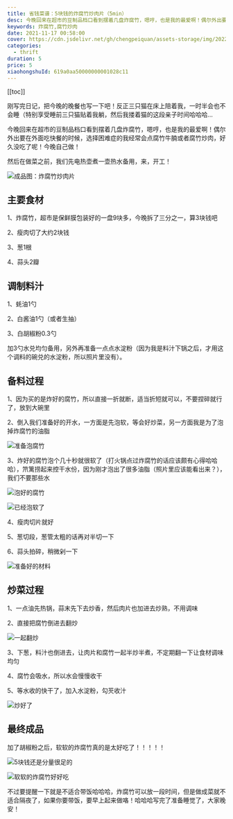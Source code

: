 ```yaml
---
title: 省钱菜谱：5块钱的炸腐竹炒肉片（5min）
desc: 今晚回来在超市的豆制品档口看到摆着几盘炸腐竹，嗯哼，也是我的最爱啊！偶尔外出要在外面吃快餐的时候，选择困难症的我经常会点腐竹牛腩或者腐竹炒肉，好久没吃了呢！今晚自己做！
keywords: 炸腐竹,腐竹炒肉
date: 2021-11-17 00:58:00
cover: https://cdn.jsdelivr.net/gh/chengpeiquan/assets-storage/img/2022/02/20220202181323.jpg
categories:
  - thrift
duration: 5
price: 5
xiaohongshuId: 619a0aa50000000001028c11
---
```


[[toc]]

刚写完日记，把今晚的晚餐也写一下吧！反正三只猫在床上陪着我，一时半会也不会睡（特别享受睡前三只猫贴着我躺，然后我搂着猫的这段亲子时间哈哈哈…

今晚回来在超市的豆制品档口看到摆着几盘炸腐竹，嗯哼，也是我的最爱啊！偶尔外出要在外面吃快餐的时候，选择困难症的我经常会点腐竹牛腩或者腐竹炒肉，好久没吃了呢！今晚自己做！

然后在做菜之前，我们先电热壶煮一壶热水备用，来，开工！

![成品图：炸腐竹炒肉片](https://cdn.jsdelivr.net/gh/chengpeiquan/assets-storage/img/2022/02/20220202181528.jpg)

## 主要食材

1、炸腐竹，超市是保鲜膜包装好的一盘9块多，今晚拆了三分之一，算3块钱吧

2、瘦肉切了大约2块钱

3、葱1根

4、蒜头2瓣

## 调制料汁

1、蚝油1勺

2、白酱油1勺（或者生抽）

3、白胡椒粉0.3勺

加3勺水兑均匀备用，另外再准备一点点水淀粉（因为我是料汁下锅之后，才用这个调料的碗兑的水淀粉，所以照片里没有）。

## 备料过程

1、因为买的是炸好的腐竹，所以直接一折就断，适当折短就可以，不要捏碎就行了，放到大碗里

2、倒入我们准备好的开水，一方面是先泡软，等会好炒菜，另一方面我是为了泡掉炸腐竹的油脂

![准备泡腐竹](https://cdn.jsdelivr.net/gh/chengpeiquan/assets-storage/img/2022/02/20220202181525.jpg)

3、炸好的腐竹泡个几十秒就很软了（打火锅点过炸腐竹的话应该颇有心得哈哈哈），笊篱捞起来控干水份，因为刚才泡出了很多油脂（照片里应该能看出来？），我们不要那些水

![泡好的腐竹](https://cdn.jsdelivr.net/gh/chengpeiquan/assets-storage/img/2022/02/20220202181524.jpg)

![已经泡软了](https://cdn.jsdelivr.net/gh/chengpeiquan/assets-storage/img/2022/02/20220202181522.jpg)

4、瘦肉切片就好

5、葱切段，葱管太粗的话再对半切一下

6、蒜头拍碎，稍微剁一下

![准备好的材料](https://cdn.jsdelivr.net/gh/chengpeiquan/assets-storage/img/2022/02/20220202181523.jpg)

## 炒菜过程

1、一点油先热锅，蒜末先下去炒香，然后肉片也加进去炒熟，不用调味

2、直接把腐竹倒进去翻炒

![一起翻炒](https://cdn.jsdelivr.net/gh/chengpeiquan/assets-storage/img/2022/02/20220202181521.jpg)

3、下葱，料汁也倒进去，让肉片和腐竹一起半炒半煮，不定期翻一下让食材调味均匀

4、腐竹会吸水，所以水会慢慢收干

5、等水收的快干了，加入水淀粉，勾芡收汁

![炒好了](https://cdn.jsdelivr.net/gh/chengpeiquan/assets-storage/img/2022/02/20220202181520.jpg)

## 最终成品

加了胡椒粉之后，软软的炸腐竹真的是太好吃了！！！！！

![5块钱还是分量很足的](https://cdn.jsdelivr.net/gh/chengpeiquan/assets-storage/img/2022/02/20220202181527.jpg)

![软软的炸腐竹好好吃](https://cdn.jsdelivr.net/gh/chengpeiquan/assets-storage/img/2022/02/20220202181526.jpg)

不过要提醒一下就是不适合带饭哈哈哈，炸腐竹可以放一段时间，但是做成菜就不适合隔夜了，如果你要带饭，要早上起来做咯！哈哈哈写完了准备睡觉了，大家晚安！
